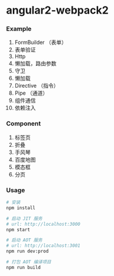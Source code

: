# angular2-webpack2

### Example 

1. FormBuilder （表单）
2. 表单验证
3. Http 
4. 懒加载，路由参数
5. 守卫
6. 懒加载
7. Directive （指令） 
8. Pipe （通道）
9. 组件通信
10. 依赖注入

### Component 

1. 标签页
2. 折叠
3. 手风琴
4. 百度地图
5. 模态框
6. 分页


### Usage

```bash
# 安装
npm install

# 启动 JIT 服务
# url: http://localhost:3000
npm start

# 启动 AOT 服务
# url: http://localhost:3001
npm run dev:prod

# 打包 AOT 编译项目
npm run build
```

